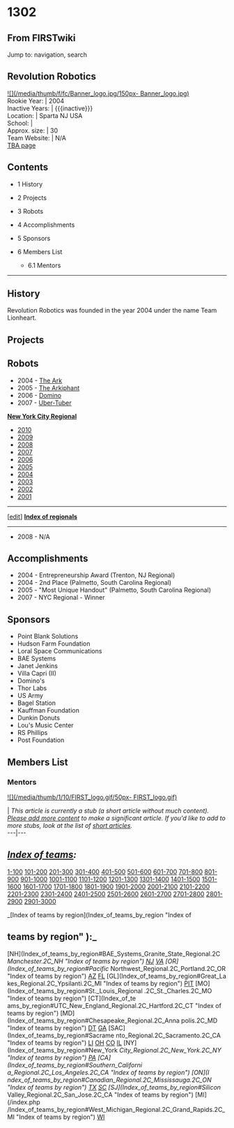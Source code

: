 # 1302

## From FIRSTwiki

Jump to: navigation, search

## Revolution Robotics

[![](/media/thumb/f/fc/Banner_logo.jpg/150px-
Banner_logo.jpg)](Image:Banner_logo.jpg)<br>
Rookie Year: | 2004<br>
Inactive Years: | {{{inactive}}}<br>
Location: | Sparta NJ USA<br>
School: |<br>
Approx. size: | 30<br>
Team Website: | N/A<br>
[TBA page](http://www.thebluealliance.net/tbatv/team.php?team=1302 "http://www.thebluealliance.net/tbatv/team.php?team=1302")

## Contents

- 1 History
- 2 Projects
- 3 Robots
- 4 Accomplishments
- 5 Sponsors
- 6 Members List

  - 6.1 Mentors

--------------------------------------------------------------------------------

## History

Revolution Robotics was founded in the year 2004 under the name Team Lionheart.

## Projects

## Robots

- 2004 - [The Ark](/index.php?title=The_Ark_%281302%29&action=edit "The Ark \(1302\)")
- 2005 - [The Arkiphant](/index.php?title=The_Arkiphant_%281302%29&action=edit "The Arkiphant \(1302\)")
- 2006 - [Domino](/index.php?title=Domino_%281302%29&action=edit "Domino \(1302\)")
- 2007 - [Uber-Tuber](/index.php?title=Uber_Tuber_%281302%29&action=edit "Uber Tuber \(1302\)")

**[New York City Regional](New_York_City_Regional "New York City Regional")**

- [2010](/index.php?title=New_York_City_Regional_%282010%29&action=edit "New York City Regional \(2010\)")
- [2009](/index.php?title=New_York_City_Regional_%282009%29&action=edit "New York City Regional \(2009\)")
- [2008](/index.php?title=New_York_City_Regional_%282008%29&action=edit "New York City Regional \(2008\)")
- [2007](New_York_City_Regional_%282007%29 "New York City Regional \(2007\)")
- [2006](New_York_City_Regional_%282006%29 "New York City Regional \(2006\)")
- [2005](New_York_City_Regional_%282005%29 "New York City Regional \(2005\)")
- [2004](New_York_City_Regional_%282004%29 "New York City Regional \(2004\)")
- [2003](New_York_City_Regional_%282003%29 "New York City Regional \(2003\)")
- [2002](New_York_City_Regional_%282002%29 "New York City Regional \(2002\)")
- [2001](New_York_City_Regional_%282001%29 "New York City Regional \(2001\)")

--------------------------------------------------------------------------------

[[edit](Template:New_York_City_Regional_toc "Template:New York City
Regional toc")] **[Index of regionals](Index_of_regionals "Index
of regionals")**

--------------------------------------------------------------------------------

- 2008 - N/A

## Accomplishments

- 2004 - Entrepreneurship Award (Trenton, NJ Regional)
- 2004 - 2nd Place (Palmetto, South Carolina Regional)
- 2005 - "Most Unique Handout" (Palmetto, South Carolina Regional)
- 2007 - NYC Regional - Winner

## Sponsors

- Point Blank Solutions
- Hudson Farm Foundation
- Loral Space Communications
- BAE Systems
- Janet Jenkins
- Villa Capri (II)
- Domino's
- Thor Labs
- US Army
- Bagel Station
- Kauffman Foundation
- Dunkin Donuts
- Lou's Music Center
- RS Phillips
- Post Foundation

## Members List

### Mentors

[![](/media/thumb/1/10/FIRST_logo.gif/50px-
FIRST_logo.gif)](Image:FIRST_logo.gif)

| _This article is currently a stub (a short article without much content). [Please add more content](http://www.firstwiki.net/index.php?title=1302&action=edit "http://www.firstwiki.net/index.php?title=1302&action=edit") to make a significant article. If you'd like to add to more stubs, look at the list of [short articles](Special:Shortpages "Special:Shortpages")._<br>
---|---

## _[Index of teams](Index_of_teams "Index of teams"):_

[1-100](Index_of_teams#1-100 "Index of teams") [101-200](Index_of_teams#101-200 "Index of teams") [201-300](Index_of_teams#201-300 "Index of teams") [301-400](Index_of_teams#301-400 "Index of teams") [401-500](Index_of_teams#401-500 "Index of teams") [501-600](Index_of_teams#501-600 "Index of teams") [601-700](Index_of_teams#601-700 "Index of teams") [701-800](Index_of_teams#701-800 "Index of teams") [801-900](Index_of_teams#801-900 "Index of teams") [901-1000](Index_of_teams#901-1000 "Index of teams") [1001-1100](Index_of_teams#1001-1100 "Index of teams") [1101-1200](Index_of_teams#1101-1200 "Index of teams") [1201-1300](Index_of_teams#1201-1300 "Index of teams") [1301-1400](Index_of_teams#1301-1400 "Index of teams") [1401-1500](Index_of_teams#1401-1500 "Index of teams") [1501-1600](Index_of_teams#1501-1600 "Index of teams") [1601-1700](Index_of_teams#1601-1700 "Index of teams") [1701-1800](Index_of_teams#1701-1800 "Index of teams") [1801-1900](Index_of_teams#1801-1900 "Index of teams") [1901-2000](Index_of_teams#1901-2000 "Index of teams") [2001-2100](Index_of_teams#2001-2100 "Index of teams") [2101-2200](Index_of_teams#2101-2200 "Index of teams") [2201-2300](Index_of_teams#2201-2300 "Index of teams") [2301-2400](Index_of_teams#2301-2400 "Index of teams") [2401-2500](Index_of_teams#2401-2500 "Index of teams") [2501-2600](Index_of_teams#2501-2600 "Index of teams") [2601-2700](Index_of_teams#2601-2700 "Index of teams") [2701-2800](Index_of_teams#2701-2800 "Index of teams") [2801-2900](Index_of_teams#2801-2900 "Index of teams") [2901-3000](Index_of_teams#2901-3000 "Index of teams")

_[Index of teams by region](Index_of_teams_by_region "Index of

## teams by region" ):_

[NH](Index_of_teams_by_region#BAE_Systems_Granite_State_Regional.2C
_Manchester.2C_NH "Index of teams by region") [NJ](Index_of_teams_by_region#New_Jersey_Regional.2C_Trenton.2C_NJ "Index of teams by region") [VA](Index_of_teams_by_region#NASA.2FVCU_Regional.2C_Richmond.2C_VA "Index of teams by region") [OR](Index_of_teams_by_region#Pacific_
Northwest_Regional.2C_Portland.2C_OR "Index of teams by region") [AZ](Index_of_teams_by_region#Arizona_Regional.2C_Phoenix.2C_AZ "Index of teams by region") [FL](Index_of_teams_by_region#Florida_Regional.2C_Orlando.2C_FL "Index of teams by region") [GL](Index_of_teams_by_region#Great_La
kes_Regional.2C_Ypsilanti.2C_MI "Index of teams by region") [PIT](Index_of_teams_by_region#Pittsburgh_Regional.2C_Pittsburgh.2C_PA "Index of
teams by region") [MO](Index_of_teams_by_region#St._Louis_Regional
.2C_St._Charles.2C_MO "Index of teams by region") [CT](Index_of_te
ams_by_region#UTC_New_England_Regional.2C_Hartford.2C_CT "Index of teams by
region") [MD](Index_of_teams_by_region#Chesapeake_Regional.2C_Anna
polis.2C_MD "Index of teams by region") [DT](Index_of_teams_by_region#Detroit_Regional.2C_Detroit.2C_MI "Index of teams by region") [GA](Index_of_teams_by_region#Peachtree_Regional.2C_Duluth.2C_GA "Index of teams by region") [SAC](Index_of_teams_by_region#Sacrame
nto_Regional.2C_Sacramento.2C_CA "Index of teams by region") [LI](Index_of_teams_by_region#SBPLI_Long_Island_Regional.2C_Brentwood.2C_NY "Index
of teams by region") [OH](Index_of_teams_by_region#Buckeye_Regional.2C_Cleveland.2C_OH "Index of teams by region") [CO](Index_of_teams_by_region#Colorado_Regional.2C_Denver.2C_CO "Index of teams by region") [IL](Index_of_teams_by_region#Midwest_Regional.2C_Evanston.2C_IL "Index of teams by region") [NY](Index_of_teams_by_region#New_York
_City_Regional.2C_New_York.2C_NY "Index of teams by region") [PA](Index_of_teams_by_region#Philadelphia_Regional.2C_Philadelphia.2C_PA "Index of
teams by region") [CA](Index_of_teams_by_region#Southern_Californi
a_Regional.2C_Los_Angeles.2C_CA "Index of teams by region") [ON](I
ndex_of_teams_by_region#Canadian_Regional.2C_Mississauga.2C_ON "Index of teams
by region") [TX](Index_of_teams_by_region#Lone_Star_Regional.2C_Houston.2C_TX "Index of teams by region") [SC](Index_of_teams_by_region#Palmetto_Regional.2C_Columbia.2C_SC "Index of teams by region") [SJ](Index_of_teams_by_region#Silicon_
Valley_Regional.2C_San_Jose.2C_CA "Index of teams by region") [MI](/index.php
/Index_of_teams_by_region#West_Michigan_Regional.2C_Grand_Rapids.2C_MI "Index
of teams by region") [WI](Index_of_teams_by_region#Wisconsin_Regional.2C_Milwaukee.2C_WI "Index of teams by region")
